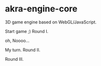 akra-engine-core
================

3D game engine based on WebGL/JavaScript.

Start game ;)
Round I.

oh, Noooo...

My turn.
Round II.

Round III.
